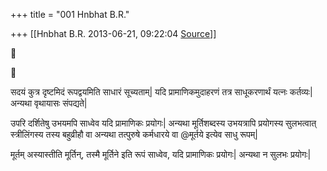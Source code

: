 +++
title = "001 Hnbhat B.R."

+++
[[Hnbhat B.R.	2013-06-21, 09:22:04 [Source](https://groups.google.com/g/samskrita/c/8SFHW8s3P9M)]]







सदयं कुत्र दृष्टमिदं रूपद्वयमिति साधारं सूच्यताम्\| यदि प्रामाणिकमुदाहरणं तत्र साधूकरणार्थं यत्नः कर्तव्यः\| अन्यथा वृथायासः संपद्यते\|

  

उपरि दर्शितेषु उभयमपि साध्वेव यदि प्रामाणिकः प्रयोगः\| अन्यथा मूर्तिशब्दस्य उभयत्रापि प्रयोगस्य सुलभत्वात् स्त्रीलिंगस्य तस्य बहुव्रीहौ वा अन्यथा तत्पुरुषे कर्मधारये वा @मूर्तये इत्येव साधु रूपम्\|

  

मूर्तम् अस्यास्तीति मूर्तिन्, तस्मै मूर्तिने इति रूपं साध्वेव, यदि प्रामाणिकः प्रयोगः\| अन्यथा न सुलभः प्रयोगः\|

  



